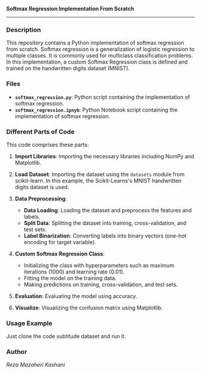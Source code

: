 **Softmax Regression Implementation From Scratch**

---

### Description

This repository contains a Python implementation of softmax regression from scratch. Softmax regression is a generalization of logistic regression to multiple classes. It is commonly used for multiclass classification problems. In this implementation, a custom Softmax Regression class is defined and trained on the handwritten digits dataset (MNIST).

### Files

- **`softmax_regression.py`**: Python script containing the implementation of softmax regression.
- **`softmax_regression.ipnyb`**: Python Notebook script containing the implementation of softmax regression.

### Different Parts of Code

This code comprises these parts:

1. **Import Libraries**: Importing the necessary libraries including NumPy and Matplotlib.

2. **Load Dataset**: Importing the dataset using the `datasets` module from scikit-learn. In this example, the Scikit-Learns's MNIST handwritten digits dataset is used.

3. **Data Preprocessing**:
    - **Data Loading**: Loading the dataset and preprocess the features and labels.
    - **Split Data**: Splitting the dataset into training, cross-validation, and test sets.
    - **Label Binarization**: Converting labels into binary vectors (one-hot encoding for target variable).

4. **Custom Softmax Regression Class**:
    - Initializing the class with hyperparameters such as maximum iterations (1000) and learning rate (0.01).
    - Fitting the model on the training data.
    - Making predictions on training, cross-validation, and test sets.

5. **Evaluation**: Evaluating the model using accuracy.

6. **Visualize**: Visualizing the confusion matrix using Matplotlib.

### Usage Example

Just clone the code subtitude dataset and run it.

### Author

*Reza Mazaheri Kashani*
